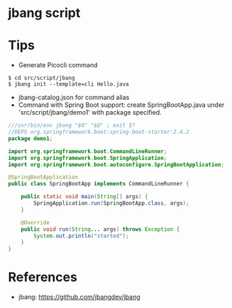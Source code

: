 jbang script
============

# Tips

* Generate Picocli command

```
$ cd src/script/jbang
$ jbang init --template=cli Hello.java
```

* jbang-catalog.json for command alias
* Command with Spring Boot support: create SpringBootApp.java under 'src/script/jbang/demo1' with package specified.

```java
///usr/bin/env jbang "$0" "$@" ; exit $?
//DEPS org.springframework.boot:spring-boot-starter:2.4.2
package demo1;

import org.springframework.boot.CommandLineRunner;
import org.springframework.boot.SpringApplication;
import org.springframework.boot.autoconfigure.SpringBootApplication;

@SpringBootApplication
public class SpringBootApp implements CommandLineRunner {

    public static void main(String[] args) {
        SpringApplication.run(SpringBootApp.class, args);
    }

    @Override
    public void run(String... args) throws Exception {
        System.out.println("started");
    }
}
```

# References

* jbang: https://github.com/jbangdev/jbang
